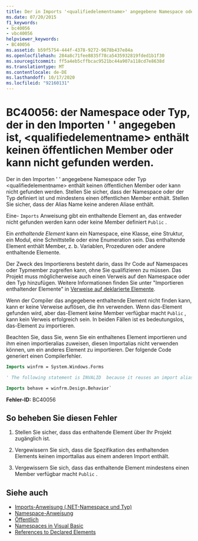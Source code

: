 ```yaml
---
title: Der in Imports '<qualifiedelementname>' angegebene Namespace oder Typ enthält keine öffentlichen Member oder kann nicht gefunden werden
ms.date: 07/20/2015
f1_keywords:
- bc40056
- vbc40056
helpviewer_keywords:
- BC40056
ms.assetid: b59f5754-444f-4378-9272-9678b437e84a
ms.openlocfilehash: 284a8c71fee8835f78ca5435932819fded1b1f30
ms.sourcegitcommit: ff5a4eb5cffbcac9521bc44a907a118cd7e8638d
ms.translationtype: MT
ms.contentlocale: de-DE
ms.lasthandoff: 10/17/2020
ms.locfileid: "92160131"
---
```

# <a name="bc40056-namespace-or-type-specified-in-the-imports-qualifiedelementname-doesnt-contain-any-public-member-or-cannot-be-found"></a>BC40056: der Namespace oder Typ, der in den Importen ' ' angegeben ist, \<qualifiedelementname> enthält keinen öffentlichen Member oder kann nicht gefunden werden.

Der in den Importen ' ' angegebene Namespace oder Typ \<qualifiedelementname> enthält keinen öffentlichen Member oder kann nicht gefunden werden. Stellen Sie sicher, dass der Namespace oder der Typ definiert ist und mindestens einen öffentlichen Member enthält. Stellen Sie sicher, dass der Alias Name keine anderen Aliase enthält.

Eine- `Imports` Anweisung gibt ein enthaltende Element an, das entweder nicht gefunden werden kann oder keine Member definiert `Public` .

Ein *enthaltende Element* kann ein Namespace, eine Klasse, eine Struktur, ein Modul, eine Schnittstelle oder eine Enumeration sein. Das enthaltende Element enthält Member, z. b. Variablen, Prozeduren oder andere enthaltende Elemente.

Der Zweck des Importierens besteht darin, dass Ihr Code auf Namespaces oder Typmember zugreifen kann, ohne Sie qualifizieren zu müssen. Das Projekt muss möglicherweise auch einen Verweis auf den Namespace oder den Typ hinzufügen. Weitere Informationen finden Sie unter "Importieren enthaltender Elemente" in [Verweise auf deklarierte Elemente](../../programming-guide/language-features/declared-elements/references-to-declared-elements.md).

Wenn der Compiler das angegebene enthaltende Element nicht finden kann, kann er keine Verweise auflösen, die ihn verwenden. Wenn das-Element gefunden wird, aber das-Element keine Member verfügbar macht `Public` , kann kein Verweis erfolgreich sein. In beiden Fällen ist es bedeutungslos, das-Element zu importieren.

Beachten Sie, dass Sie, wenn Sie ein enthaltenes Element importieren und ihm einen importieralias zuweisen, diesen Importalias nicht verwenden können, um ein anderes Element zu importieren. Der folgende Code generiert einen Compilerfehler.

```vb
Imports winfrm = System.Windows.Forms

' The following statement is INVALID  because it reuses an import alias.

Imports behave = winfrm.Design.Behavior`
```

**Fehler-ID:** BC40056

## <a name="to-correct-this-error"></a>So beheben Sie diesen Fehler

1. Stellen Sie sicher, dass das enthaltende Element über Ihr Projekt zugänglich ist.

2. Vergewissern Sie sich, dass die Spezifikation des enthaltenden Elements keinen importtalias aus einem anderen Import enthält.

3. Vergewissern Sie sich, dass das enthaltende Element mindestens einen Member verfügbar macht `Public` .

## <a name="see-also"></a>Siehe auch

- [Imports-Anweisung (.NET-Namespace und Typ)](../statements/imports-statement-net-namespace-and-type.md)
- [Namespace-Anweisung](../statements/namespace-statement.md)
- [Öffentlich](../modifiers/public.md)
- [Namespaces in Visual Basic](../../programming-guide/program-structure/namespaces.md)
- [References to Declared Elements](../../programming-guide/language-features/declared-elements/references-to-declared-elements.md)
